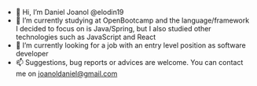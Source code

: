 - 👋 Hi, I’m Daniel Joanol @elodin19
- 🌱 I’m currently studying at OpenBootcamp and the language/framework I decided to focus on is Java/Spring, but I also studied other technologies such as JavaScript and React
- 💞️ I’m currently looking for a job with an entry level position as software developer
- 📫 Suggestions, bug reports or advices are welcome. You can contact me on joanoldaniel@gmail.com

<!---
elodin19/elodin19 is a ✨ special ✨ repository because its `README.md` (this file) appears on your GitHub profile.
You can click the Preview link to take a look at your changes.
--->
